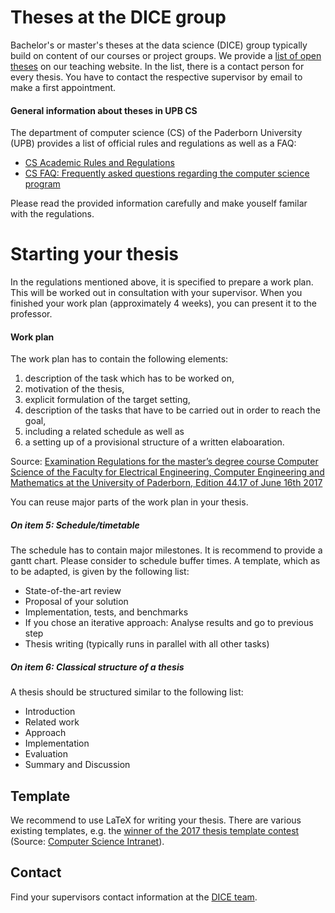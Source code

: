 # Theses at the DICE group

Bachelor's or master's theses at the data science (DICE) group typically build on content of our courses or project groups.
We provide a [list of open theses](http://dice.cs.uni-paderborn.de/teaching/thesis/) on our teaching website.
In the list, there is a contact person for every thesis.
You have to contact the respective supervisor by email to make a first appointment.

#### General information about theses in UPB CS

The department of computer science (CS) of the Paderborn University (UPB) provides a list of official rules and regulations as well as a FAQ:

- [CS Academic Rules and Regulations](https://cs.uni-paderborn.de/en/studies/formalities/academic-rules-and-regulations/)
- [CS FAQ: Frequently asked questions regarding the computer science program](https://cs.uni-paderborn.de/en/studies/advice-and-support/faq/)

Please read the provided information carefully and make youself familar with the regulations.



# Starting your thesis

In the regulations mentioned above, it is specified to prepare a work plan.
This will be worked out in consultation with your supervisor.
When you finished your work plan (approximately 4 weeks), you can present it to the professor.

#### Work plan

The work plan has to contain the following elements:

1. description of the task which has to be worked on,
2. motivation of the thesis,
3. explicit formulation of the target setting,
4. description of the tasks that have to be carried out in order to reach the goal,
5. including a related schedule as well as
6. a setting up of a provisional structure of a written elaboaration.

Source: [Examination Regulations for the master’s degree course Computer Science of the Faculty for Electrical
Engineering, Computer Engineering and Mathematics at the University of Paderborn, Edition 44.17 of June 16th 2017](https://cs.uni-paderborn.de/fileadmin/informatik/Studium/Formalitaeten/Ordnungen/PO_Informatik_Englisch.pdf#page=14)

You can reuse major parts of the work plan in your thesis.

##### On item 5: Schedule/timetable

The schedule has to contain major milestones.
It is recommend to provide a gantt chart.
Please consider to schedule buffer times.
A template, which as to be adapted, is given by the following list:

- State-of-the-art review
- Proposal of your solution
- Implementation, tests, and benchmarks
- If you chose an iterative approach: Analyse results and go to previous step
- Thesis writing (typically runs in parallel with all other tasks)


##### On item 6: Classical structure of a thesis

A thesis should be structured similar to the following list:

- Introduction
- Related work
- Approach
- Implementation
- Evaluation
- Summary and Discussion

## Template

We recommend to use LaTeX for writing your thesis.
There are various existing templates, e.g. the 
[winner of the 2017 thesis template contest](https://uni-paderborn.sciebo.de/s/aUztdnwY9xgE2WM)
(Source: [Computer Science Intranet](https://wiki.cs.uni-paderborn.de/CSIPB/WebHome)).

## Contact

Find your supervisors contact information at the [DICE team](http://dice.cs.uni-paderborn.de/team/).
